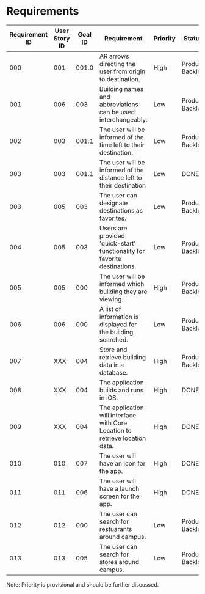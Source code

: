 # Requirements

| Requirement ID | User Story ID | Goal ID | Requirement | Priority | Status |
|-|-|-|-|-|-|
| 000 | 001 | 001.0 | AR arrows directing the user from origin to destination. | High | Product Backlog |
| 001 | 006 | 003 | Building names and abbreviations can be used interchangeably. | Low | Product Backlog |
| 002 | 003 | 001.1 | The user will be informed of the time left to their destination. | Low | Product Backlog |
| 003 | 003 | 001.1 | The user will be informed of the distance left to their destination | Low | DONE |
| 003 | 005 | 003 | The user can designate destinations as favorites. | Low | Product Backlog |
| 004 | 005 | 003 | Users are provided 'quick-start' functionality for favorite destinations. | Low | Product Backlog |
| 005 | 005 | 000 | The user will be informed which building they are viewing. | High | Product Backlog |
| 006 | 006 | 000 | A list of information is displayed for the building searched. | Low | Product Backlog |
| 007 | XXX | 004 | Store and retrieve building data in a database. | High | Product Backlog |
| 008 | XXX | 004 | The application builds and runs in iOS. | High | DONE |
| 009 | XXX | 004 | The application will interface with Core Location to retrieve location data. | High | DONE |
| 010 | 010 | 007 | The user will have an icon for the app. | High | DONE |
| 011 | 011 | 006 | The user will have a launch screen for the app. | High | DONE |
| 012 | 012 | 000 | The user can search for restuarants around campus. | Low | Product Backlog |
| 013 | 013 | 005 | The user can search for stores around campus. | Low | Product Backlog |

Note: Priority is provisional and should be further discussed.

